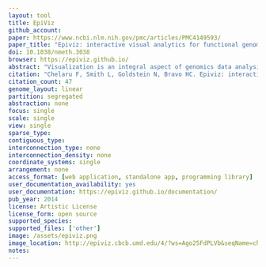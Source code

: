 ```yaml
---
layout: tool 
title: EpiViz
github_account: 
paper: https://www.ncbi.nlm.nih.gov/pmc/articles/PMC4149593/
paper_title: "Epiviz: interactive visual analytics for functional genomics data"
doi: 10.1038/nmeth.3038
browser: https://epiviz.github.io/
abstract: "Visualization is an integral aspect of genomics data analysis where the output of procedures performed in computing environments like Bioconductor is often visualized. Algorithmic-statistical analysis and interactive visualization are usually disjoint but are most effective when used iteratively. We introduce tools that provide this tight-knit integration: Epiviz (http://epiviz.cbcb.umd.edu), a web-based genome browser, and the Epivizr Bioconductor package allowing interactive, extensible and reproducible visualization within a state-of-the-art data analysis platform."
citation: "Chelaru F, Smith L, Goldstein N, Bravo HC. Epiviz: interactive visual analytics for functional genomics data. Nat Methods. nature.com; 2014;11: 938–940."
citation_count: 47
genome_layout: linear
partition: segregated
abstraction: none
focus: single
scale: single
view: single
sparse_type: 
contiguous_type: 
interconnection_type: none
interconnection_density: none
coordinate_systems: single
arrangement: none
access_format: [web application, standalone app, programming library]
user_documentation_availability: yes
user_documentation: https://epiviz.github.io/documentation/
pub_year: 2014
license: Artistic License
license_form: open source
supported_species: 
supported_files: ['other']
image: /assets/epiviz.png
image_location: http://epiviz.cbcb.umd.edu/4/?ws=Ago25FdPLVb&seqName=chr2&start=69300680&end=90699322&settings=default&useCookie=true&
notes: 
---
```

